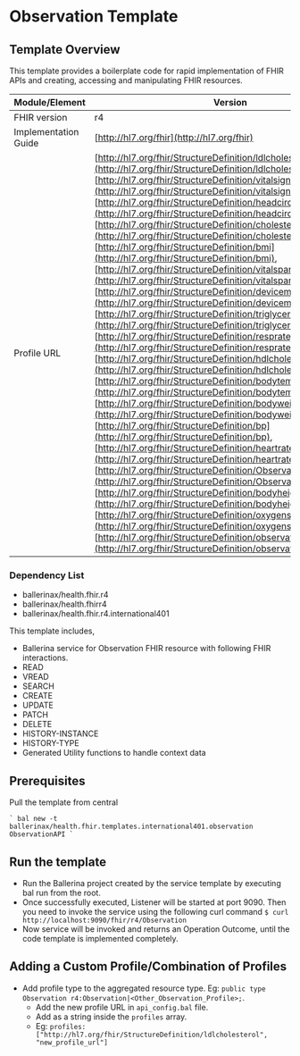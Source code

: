 

# Observation Template

## Template Overview

This template provides a boilerplate code for rapid implementation of FHIR APIs and creating, accessing and manipulating FHIR resources.


| Module/Element       | Version |
|---| --- |
| FHIR version         | r4 |
| Implementation Guide | [http://hl7.org/fhir](http://hl7.org/fhir) |
| Profile URL          |[http://hl7.org/fhir/StructureDefinition/ldlcholesterol](http://hl7.org/fhir/StructureDefinition/ldlcholesterol), [http://hl7.org/fhir/StructureDefinition/vitalsigns](http://hl7.org/fhir/StructureDefinition/vitalsigns), [http://hl7.org/fhir/StructureDefinition/headcircum](http://hl7.org/fhir/StructureDefinition/headcircum), [http://hl7.org/fhir/StructureDefinition/cholesterol](http://hl7.org/fhir/StructureDefinition/cholesterol), [http://hl7.org/fhir/StructureDefinition/bmi](http://hl7.org/fhir/StructureDefinition/bmi), [http://hl7.org/fhir/StructureDefinition/vitalspanel](http://hl7.org/fhir/StructureDefinition/vitalspanel), [http://hl7.org/fhir/StructureDefinition/devicemetricobservation](http://hl7.org/fhir/StructureDefinition/devicemetricobservation), [http://hl7.org/fhir/StructureDefinition/triglyceride](http://hl7.org/fhir/StructureDefinition/triglyceride), [http://hl7.org/fhir/StructureDefinition/resprate](http://hl7.org/fhir/StructureDefinition/resprate), [http://hl7.org/fhir/StructureDefinition/hdlcholesterol](http://hl7.org/fhir/StructureDefinition/hdlcholesterol), [http://hl7.org/fhir/StructureDefinition/bodytemp](http://hl7.org/fhir/StructureDefinition/bodytemp), [http://hl7.org/fhir/StructureDefinition/bodyweight](http://hl7.org/fhir/StructureDefinition/bodyweight), [http://hl7.org/fhir/StructureDefinition/bp](http://hl7.org/fhir/StructureDefinition/bp), [http://hl7.org/fhir/StructureDefinition/heartrate](http://hl7.org/fhir/StructureDefinition/heartrate), [http://hl7.org/fhir/StructureDefinition/Observation](http://hl7.org/fhir/StructureDefinition/Observation), [http://hl7.org/fhir/StructureDefinition/bodyheight](http://hl7.org/fhir/StructureDefinition/bodyheight), [http://hl7.org/fhir/StructureDefinition/oxygensat](http://hl7.org/fhir/StructureDefinition/oxygensat), [http://hl7.org/fhir/StructureDefinition/observation-genetics](http://hl7.org/fhir/StructureDefinition/observation-genetics)|

### Dependency List

- ballerinax/health.fhir.r4
- ballerinax/health.fhirr4
- ballerinax/health.fhir.r4.international401

This template includes,

- Ballerina service for Observation FHIR resource with following FHIR interactions.
- READ
- VREAD
- SEARCH
- CREATE
- UPDATE
- PATCH
- DELETE
- HISTORY-INSTANCE
- HISTORY-TYPE
- Generated Utility functions to handle context data

## Prerequisites

Pull the template from central

    ` bal new -t ballerinax/health.fhir.templates.international401.observation ObservationAPI `

## Run the template
- Run the Ballerina project created by the service template by executing bal run from the root.
- Once successfully executed, Listener will be started at port 9090. Then you need to invoke the service using the following curl command
    ` $ curl http://localhost:9090/fhir/r4/Observation `
- Now service will be invoked and returns an Operation Outcome, until the code template is implemented completely.

## Adding a Custom Profile/Combination of Profiles

- Add profile type to the aggregated resource type. Eg: `public type Observation r4:Observation|<Other_Observation_Profile>;`.
    - Add the new profile URL in `api_config.bal` file.
    - Add as a string inside the `profiles` array.
    - Eg: `profiles: ["http://hl7.org/fhir/StructureDefinition/ldlcholesterol", "new_profile_url"]`
